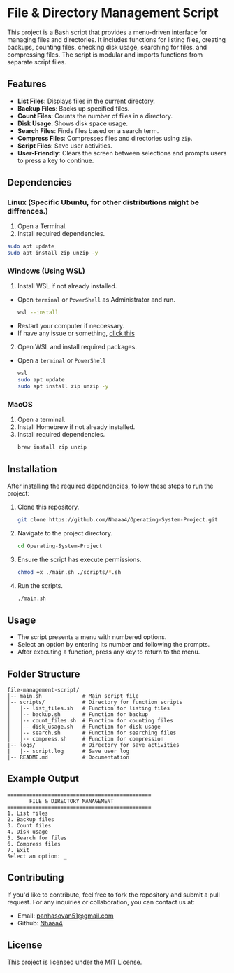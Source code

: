 # File & Directory Management Script

This project is a Bash script that provides a menu-driven interface for managing files and directories. It includes functions for listing files, creating backups, counting files, checking disk usage, searching for files, and compressing files. The script is modular and imports functions from separate script files.

## Features

- **List Files**: Displays files in the current directory.
- **Backup Files**: Backs up specified files.
- **Count Files**: Counts the number of files in a directory.
- **Disk Usage**: Shows disk space usage.
- **Search Files**: Finds files based on a search term.
- **Compress Files**: Compresses files and directories using `zip`.
- **Script Files**: Save user activities.
- **User-Friendly**: Clears the screen between selections and prompts users to press a key to continue.

## Dependencies

### Linux (Specific Ubuntu, for other distributions might be diffrences.)
1. Open a Terminal.
2. Install required dependencies.
  ```sh
  sudo apt update
  sudo apt install zip unzip -y
  ```

### Windows (Using WSL)
1. Install WSL if not already installed.
  - Open `terminal` or `PowerShell` as Administrator and run.
    ```sh
    wsl --install
    ```
  - Restart your computer if neccessary.
  - If have any issue or something, [click this](https://learn.microsoft.com/en-us/windows/wsl/install)
2. Open WSL and install required packages.
  - Open a `terminal` or `PowerShell`
    ```sh
    wsl
    sudo apt update
    sudo apt install zip unzip -y
    ```
### MacOS
1. Open a terminal.
2. Install Homebrew if not already installed.
3. Install required dependencies.
   ```sh
   brew install zip unzip 
   ```
## Installation
After installing the required dependencies, follow these steps to run the project:
1. Clone this repository.
   ```sh
   git clone https://github.com/Nhaaa4/Operating-System-Project.git
   ```
2. Navigate to the project directory.
   ```sh
   cd Operating-System-Project
   ```
3. Ensure the script has execute permissions.
   ```sh
   chmod +x ./main.sh ./scripts/*.sh
   ```
4. Run the scripts.
   ```sh
   ./main.sh
   ```

## Usage

- The script presents a menu with numbered options.
- Select an option by entering its number and following the prompts.
- After executing a function, press any key to return to the menu.

## Folder Structure

```
file-management-script/
│-- main.sh             # Main script file
│-- scripts/            # Directory for function scripts
│   │-- list_files.sh   # Function for listing files
│   │-- backup.sh       # Function for backup
│   │-- count_files.sh  # Function for counting files
│   │-- disk_usage.sh   # Function for disk usage
│   │-- search.sh       # Function for searching files
│   │-- compress.sh     # Function for compression
|-- logs/               # Directory for save activities
|   |-- script.log      # Save user log
│-- README.md           # Documentation
```

## Example Output

```
==============================================
       FILE & DIRECTORY MANAGEMENT
==============================================
1. List files
2. Backup files
3. Count files
4. Disk usage
5. Search for files
6. Compress files
7. Exit
Select an option: _
```

## Contributing

If you'd like to contribute, feel free to fork the repository and submit a pull request.
For any inquiries or collaboration, you can contact us at:
- Email: panhasovan51@gmail.com
- Github: [Nhaaa4](https://github.com/Nhaaa4)

## License

This project is licensed under the MIT License.

